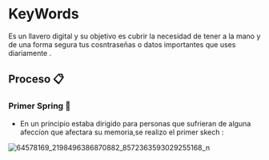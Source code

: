 # KeyWords
Es un llavero digital y su objetivo es cubrir la necesidad de tener a la mano y de una forma segura tus cosntraseñas o datos importantes que uses diariamente .
## Proceso 📋
### Primer Spring 🚀
* En un principio estaba dirigido para personas que sufrieran de alguna afeccíon que afectara su memoria,se realizo el primer skech :

![64578169_2198496386870882_8572363593029255168_n](https://user-images.githubusercontent.com/51387818/59838053-e6f52d00-9313-11e9-856b-a325a20a5c72.jpg)
